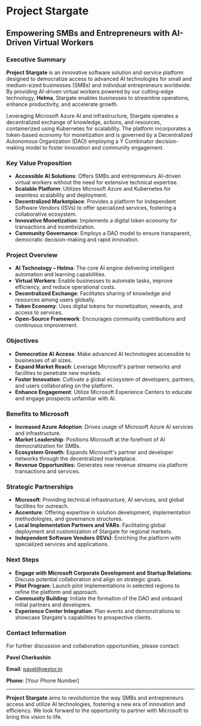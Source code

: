 # **Project Stargate**

## Empowering SMBs and Entrepreneurs with AI-Driven Virtual Workers

### **Executive Summary**

**Project Stargate** is an innovative software solution and service platform designed to democratize access to advanced AI technologies for small and medium-sized businesses (SMBs) and individual entrepreneurs worldwide. By providing AI-driven virtual workers powered by our cutting-edge technology, **Helma**, Stargate enables businesses to streamline operations, enhance productivity, and accelerate growth.

Leveraging Microsoft Azure AI and infrastructure, Stargate operates a decentralized exchange of knowledge, actions, and resources, containerized using Kubernetes for scalability. The platform incorporates a token-based economy for monetization and is governed by a Decentralized Autonomous Organization (DAO) employing a Y Combinator decision-making model to foster innovation and community engagement.

### **Key Value Proposition**

- **Accessible AI Solutions**: Offers SMBs and entrepreneurs AI-driven virtual workers without the need for extensive technical expertise.
- **Scalable Platform**: Utilizes Microsoft Azure and Kubernetes for seamless scalability and deployment.
- **Decentralized Marketplace**: Provides a platform for Independent Software Vendors (ISVs) to offer specialized services, fostering a collaborative ecosystem.
- **Innovative Monetization**: Implements a digital token economy for transactions and incentivization.
- **Community Governance**: Employs a DAO model to ensure transparent, democratic decision-making and rapid innovation.

### **Project Overview**

- **AI Technology – Helma**: The core AI engine delivering intelligent automation and learning capabilities.
- **Virtual Workers**: Enable businesses to automate tasks, improve efficiency, and reduce operational costs.
- **Decentralized Exchange**: Facilitates sharing of knowledge and resources among users globally.
- **Token Economy**: Uses digital tokens for monetization, rewards, and access to services.
- **Open-Source Framework**: Encourages community contributions and continuous improvement.

### **Objectives**

- **Democratize AI Access**: Make advanced AI technologies accessible to businesses of all sizes.
- **Expand Market Reach**: Leverage Microsoft's partner networks and facilities to penetrate new markets.
- **Foster Innovation**: Cultivate a global ecosystem of developers, partners, and users collaborating on the platform.
- **Enhance Engagement**: Utilize Microsoft Experience Centers to educate and engage prospects unfamiliar with AI.

### **Benefits to Microsoft**

- **Increased Azure Adoption**: Drives usage of Microsoft Azure AI services and infrastructure.
- **Market Leadership**: Positions Microsoft at the forefront of AI democratization for SMBs.
- **Ecosystem Growth**: Expands Microsoft's partner and developer networks through the decentralized marketplace.
- **Revenue Opportunities**: Generates new revenue streams via platform transactions and services.

### **Strategic Partnerships**

- **Microsoft**: Providing technical infrastructure, AI services, and global facilities for outreach.
- **Accenture**: Offering expertise in solution development, implementation methodologies, and governance structures.
- **Local Implementation Partners and VARs**: Facilitating global deployment and customization of Stargate for regional markets.
- **Independent Software Vendors (ISVs)**: Enriching the platform with specialized services and applications.

### **Next Steps**

- **Engage with Microsoft Corporate Development and Startup Relations**: Discuss potential collaboration and align on strategic goals.
- **Pilot Program**: Launch pilot implementations in selected regions to refine the platform and approach.
- **Community Building**: Initiate the formation of the DAO and onboard initial partners and developers.
- **Experience Center Integration**: Plan events and demonstrations to showcase Stargate's capabilities to prospective clients.

### **Contact Information**

For further discussion and collaboration opportunities, please contact:

**Pavel Cherkashin**

**Email**: pavel@vestor.in


**Phone**: [Your Phone Number]

---

**Project Stargate** aims to revolutionize the way SMBs and entrepreneurs access and utilize AI technologies, fostering a new era of innovation and efficiency. We look forward to the opportunity to partner with Microsoft to bring this vision to life.
